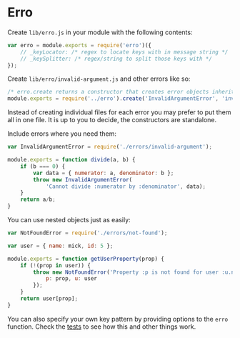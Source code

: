 Erro
====

Create `lib/erro.js` in your module with the following contents:

```js
var erro = module.exports = require('erro')({
    // _keyLocator: /* regex to locate keys with in message string */
    // _keySplitter: /* regex/string to split those keys with */
});
```

Create `lib/erro/invalid-argument.js` and other errors like so:

```js
/* erro.create returns a constructor that creates error objects inheriting from Error with the given name and key. Here we attach those functions to the er object but you can do whatever you want with them. */
module.exports = require('../erro').create('InvalidArgumentError', 'invalid-argument');
```

Instead of creating individual files for each error you may prefer to put them all in one file. It is up to you to decide, the constructors are standalone. 

Include errors where you need them:

```js
var InvalidArgumentError = require('./errors/invalid-argument');

module.exports = function divide(a, b) {
    if (b === 0) {
        var data = { numerator: a, denominator: b };
        throw new InvalidArgumentError(
            'Cannot divide :numerator by :denominator', data);
    }
    return a/b;
}
```

You can use nested objects just as easily:

```js
var NotFoundError = require('./errors/not-found');

var user = { name: mick, id: 5 };

module.exports = function getUserProperty(prop) {
    if (!(prop in user)) {
        throw new NotFoundError('Property :p is not found for user :u.name', {
            p: prop, u: user
        });
    }
    return user[prop];
}
```

You can also specify your own key pattern by providing options to the `erro` function. Check the [tests](https://github.com/mickvangelderen/erro/blob/master/test/erro-test.js) to see how this and other things work. 